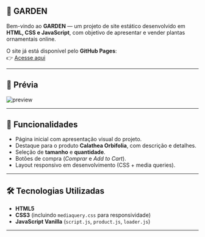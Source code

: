 ## 🌱 GARDEN

Bem-vindo ao **GARDEN** — um projeto de site estático desenvolvido em **HTML, CSS e JavaScript**, com objetivo de apresentar e vender plantas ornamentais online.  

O site já está disponível pelo **GitHub Pages**:  
👉 [Acesse aqui](https://iuripedroso.github.io/GARDEN/)

---

## 📸 Prévia

![preview](./imgs/preview.png)  

---

## 🚀 Funcionalidades

- Página inicial com apresentação visual do projeto.  
- Destaque para o produto **Calathea Orbifolia**, com descrição e detalhes.  
- Seleção de **tamanho** e **quantidade**.  
- Botões de compra (*Comprar* e *Add to Cart*).  
- Layout responsivo em desenvolvimento (CSS + media queries).  

---

## 🛠️ Tecnologias Utilizadas

- **HTML5**
- **CSS3** (incluindo `mediaquery.css` para responsividade)
- **JavaScript Vanilla** (`script.js`, `product.js`, `loader.js`)

---

